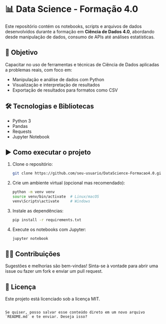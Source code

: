 


# 📊 Data Science - Formação 4.0

Este repositório contém os notebooks, scripts e arquivos de dados desenvolvidos durante a formação em **Ciência de Dados 4.0**, abordando desde manipulação de dados, consumo de APIs até análises estatísticas.

## 🧠 Objetivo

Capacitar no uso de ferramentas e técnicas de Ciência de Dados aplicadas a problemas reais, com foco em:

- Manipulação e análise de dados com Python
- Visualização e interpretação de resultados
- Exportação de resultados para formatos como CSV 

## 🛠️ Tecnologias e Bibliotecas

- Python 3
- Pandas
- Requests
- Jupyter Notebook

## ▶️ Como executar o projeto

1. Clone o repositório:
   ```bash
   git clone https://github.com/seu-usuario/DataScience-Formacao4.0.git

2. Crie um ambiente virtual (opcional mas recomendado):

   ```bash
   python -m venv venv
   source venv/bin/activate  # Linux/macOS
   venv\Scripts\activate     # Windows
   ```

3. Instale as dependências:

   ```bash
   pip install -r requirements.txt
   ```

4. Execute os notebooks com Jupyter:

   ```bash
   jupyter notebook
   ```

## 👩‍💻 Contribuições

Sugestões e melhorias são bem-vindas! Sinta-se à vontade para abrir uma issue ou fazer um fork e enviar um pull request.

## 📄 Licença

Este projeto está licenciado sob a licença MIT.

```

Se quiser, posso salvar esse conteúdo direto em um novo arquivo `README.md` e te enviar. Deseja isso?
```
